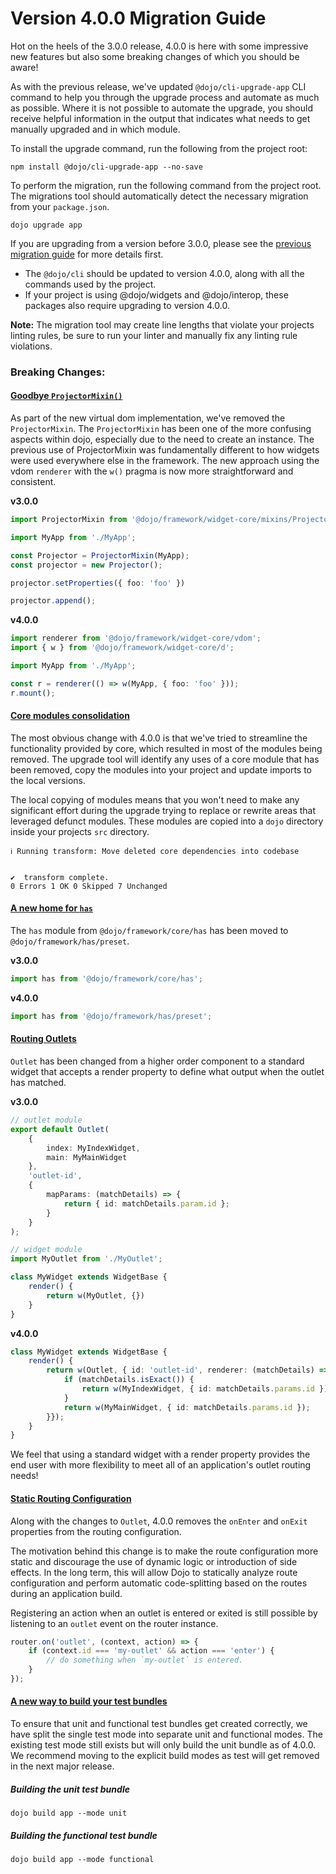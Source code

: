 # Version 4.0.0 Migration Guide

Hot on the heels of the 3.0.0 release, 4.0.0 is here with some impressive new features but also some breaking changes of which you should be aware!

As with the previous release, we've updated `@dojo/cli-upgrade-app` CLI command to help you through the upgrade process and automate as much as possible. Where it is not possible to automate the upgrade, you should receive helpful information in the output that indicates what needs to get manually upgraded and in which module.

To install the upgrade command, run the following from the project root:

```
npm install @dojo/cli-upgrade-app --no-save
```

To perform the migration, run the following command from the project root. The migrations tool should automatically detect the necessary migration from your `package.json`.

```
dojo upgrade app
```

If you are upgrading from a version before 3.0.0, please see the [previous migration guide](./V3-Migration-Guide) for more details first.

* The `@dojo/cli` should be updated to version 4.0.0, along with all the commands used by the project.
* If your project is using @dojo/widgets and @dojo/interop, these packages also require upgrading to version 4.0.0.

**Note:** The migration tool may create line lengths that violate your projects linting rules, be sure to run your linter and manually fix any linting rule violations.

### Breaking Changes:

#### [Goodbye `ProjectorMixin()`](https://github.com/dojo/framework/pull/58)

As part of the new virtual dom implementation, we've removed the `ProjectorMixin`. The `ProjectorMixin` has been one of the more confusing aspects within dojo, especially due to the need to create an instance. The previous use of ProjectorMixin was fundamentally different to how widgets were used everywhere else in the framework. The new approach using the vdom `renderer` with the `w()` pragma is now more straightforward and consistent.

**v3.0.0**

```ts
import ProjectorMixin from '@dojo/framework/widget-core/mixins/Projector';

import MyApp from './MyApp';

const Projector = ProjectorMixin(MyApp);
const projector = new Projector();

projector.setProperties({ foo: 'foo' })

projector.append();
```

**v4.0.0**

```ts
import renderer from '@dojo/framework/widget-core/vdom';
import { w } from '@dojo/framework/widget-core/d';

import MyApp from './MyApp';

const r = renderer(() => w(MyApp, { foo: 'foo' }));
r.mount();
```

#### [Core modules consolidation](https://github.com/dojo/framework/pull/53)

The most obvious change with 4.0.0 is that we've tried to streamline the functionality provided by core, which resulted in most of the modules being removed. The upgrade tool will identify any uses of a core module that has been removed, copy the modules into your project and update imports to the local versions.

The local copying of modules means that you won't need to make any significant effort during the upgrade trying to replace or rewrite areas that leveraged defunct modules. These modules are copied into a `dojo` directory inside your projects `src` directory.

```shell
ℹ Running transform: Move deleted core dependencies into codebase


✔  transform complete.
0 Errors 1 OK 0 Skipped 7 Unchanged
```

#### [A new home for `has`](https://github.com/dojo/framework/pull/53)

The `has` module from `@dojo/framework/core/has` has been moved to `@dojo/framework/has/preset`.

**v3.0.0**

```ts
import has from '@dojo/framework/core/has';
```

**v4.0.0**

```ts
import has from '@dojo/framework/has/preset';
```

#### [Routing Outlets](https://github.com/dojo/framework/pull/63)

`Outlet` has been changed from a higher order component to a standard widget that accepts a render property to define what output when the outlet has matched.

**v3.0.0**

```ts
// outlet module
export default Outlet(
	{
		index: MyIndexWidget,
		main: MyMainWidget
	},
	'outlet-id',
	{
		mapParams: (matchDetails) => {
			return { id: matchDetails.param.id };
		}
	}
);

// widget module
import MyOutlet from './MyOutlet';

class MyWidget extends WidgetBase {
	render() {
		return w(MyOutlet, {})
	}
}
```

**v4.0.0**

```ts
class MyWidget extends WidgetBase {
	render() {
		return w(Outlet, { id: 'outlet-id', renderer: (matchDetails) => {
			if (matchDetails.isExact()) {
				return w(MyIndexWidget, { id: matchDetails.params.id });
			}
			return w(MyMainWidget, { id: matchDetails.params.id });
		}});
	}
}
```

We feel that using a standard widget with a render property provides the end user with more flexibility to meet all of an application's outlet routing needs!

#### [Static Routing Configuration](https://github.com/dojo/framework/pull/98)

Along with the changes to `Outlet`, 4.0.0 removes the `onEnter` and `onExit` properties from the routing configuration.

The motivation behind this change is to make the route configuration more static and discourage the use of dynamic logic or introduction of side effects. In the long term, this will allow Dojo to statically analyze route configuration and perform automatic code-splitting based on the routes during an application build.

Registering an action when an outlet is entered or exited is still possible by listening to an `outlet` event on the router instance.

```ts
router.on('outlet', (context, action) => {
	if (context.id === 'my-outlet' && action === 'enter') {
		// do something when `my-outlet` is entered.
	}
});
```

#### [A new way to build your test bundles](https://github.com/dojo/cli-build-app/pull/166)

To ensure that unit and functional test bundles get created correctly, we have split the single test mode into separate unit and functional modes. The existing test mode still exists but will only build the unit bundle as of 4.0.0. We recommend moving to the explicit build modes as test will get removed in the next major release.

##### Building the unit test bundle

```shell
dojo build app --mode unit
```

##### Building the functional test bundle

```shell
dojo build app --mode functional
```
